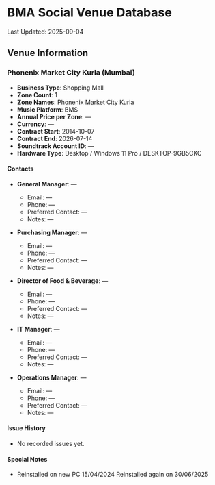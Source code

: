 # BMA Social Venue Database

Last Updated: 2025-09-04

## Venue Information

### Phonenix Market City Kurla (Mumbai)
- **Business Type**: Shopping Mall
- **Zone Count**: 1
- **Zone Names**: Phonenix Market City Kurla
- **Music Platform**: BMS
- **Annual Price per Zone**: —
- **Currency**: —
- **Contract Start**: 2014-10-07
- **Contract End**: 2026-07-14
- **Soundtrack Account ID**: —
- **Hardware Type**: Desktop / Windows 11 Pro / DESKTOP-9GB5CKC

#### Contacts
- **General Manager**: —
  - Email: —
  - Phone: —
  - Preferred Contact: —
  - Notes: —

- **Purchasing Manager**: —
  - Email: —
  - Phone: —
  - Preferred Contact: —
  - Notes: —

- **Director of Food & Beverage**: —
  - Email: —
  - Phone: —
  - Preferred Contact: —
  - Notes: —

- **IT Manager**: —
  - Email: —
  - Phone: —
  - Preferred Contact: —
  - Notes: —

- **Operations Manager**: —
  - Email: —
  - Phone: —
  - Preferred Contact: —
  - Notes: —

#### Issue History
- No recorded issues yet.

#### Special Notes
- Reinstalled on new PC 15/04/2024 Reinstalled again on  30/06/2025

